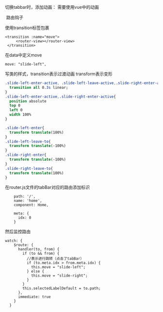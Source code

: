  切换tabbar时，添加动画：
		需要使用vue中的动画

​		路由钩子

使用transition标签包裹

```vue
<transition :name="move">
     <router-view></router-view>
 </transition>
```

在data中定义move

```
move: "slide-left",
```

写类的样式，transition表示过渡动画   transform表示变形

```css
.slide-left-enter-active, .slide-left-leave-active,.slide-right-enter-active, .slide-right-leave-active{
  transition all 0.3s linear;
}
.slide-left-enter-active,.slide-right-enter-active{
  position absolute
  top 0
  left 0 
  width 100%
}

.slide-left-enter{
  transform translate(100%)
}
.slide-left-leave-to{
  transform translate(-100%)
}
.slide-right-enter{
  transform translate(-100%)
}
.slide-right-leave-to{
  transform translate(100%)
}
```

在router.js文件的tabBar对应的路由添加标识

```
    path: '/',
    name: 'home',
    component: Home,
    
    meta: {
      idx: 0
    }
```

然后监控路由

```vue
watch: {
    $route: {
      handler(to, from) {
        if (to && from) {
          //表示进行跳转（点击了tabBar）
          if (to.meta.idx > from.meta.idx) {
            this.move = "slide-left";
          } else {
            this.move = "slide-right";
          }
        }
        this.selectedLabelDefault = to.path;
      },
      immediate: true
    }
  }
```

